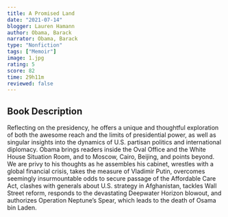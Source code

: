 ```yaml
---
title: A Promised Land
date: "2021-07-14"
blogger: Lauren Hamann
author: Obama, Barack
narrator: Obama, Barack
type: "Nonfiction"
tags: ["Memoir"]
image: 1.jpg
rating: 5
score: 82
time: 29h11m
reviewed: false
---
```


## Book Description

Reflecting on the presidency, he offers a unique and thoughtful exploration of both the awesome reach and the limits of presidential power, as well as singular insights into the dynamics of U.S. partisan politics and international diplomacy. Obama brings readers inside the Oval Office and the White House Situation Room, and to Moscow, Cairo, Beijing, and points beyond. We are privy to his thoughts as he assembles his cabinet, wrestles with a global financial crisis, takes the measure of Vladimir Putin, overcomes seemingly insurmountable odds to secure passage of the Affordable Care Act, clashes with generals about U.S. strategy in Afghanistan, tackles Wall Street reform, responds to the devastating Deepwater Horizon blowout, and authorizes Operation Neptune’s Spear, which leads to the death of Osama bin Laden.
